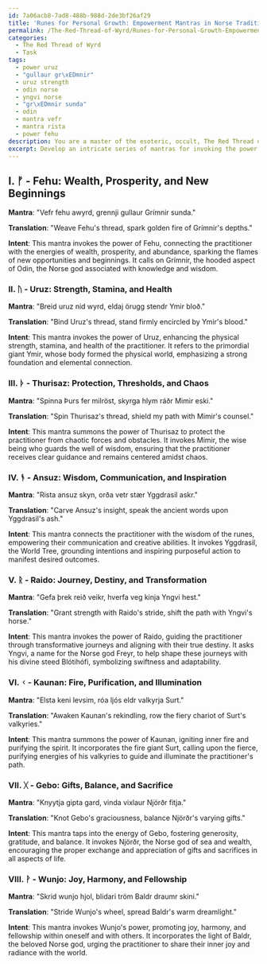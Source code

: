 ```yaml
---
id: 7a06acb8-7ad8-488b-988d-2de3bf26af29
title: 'Runes for Personal Growth: Empowerment Mantras in Norse Tradition'
permalink: /The-Red-Thread-of-Wyrd/Runes-for-Personal-Growth-Empowerment-Mantras-in-Norse-Tradition/
categories:
  - The Red Thread of Wyrd
  - Task
tags:
  - power uruz
  - "gullaur gr\xEDmnir"
  - uruz strength
  - odin norse
  - yngvi norse
  - "gr\xEDmnir sunda"
  - odin
  - mantra vefr
  - mantra rista
  - power fehu
description: You are a master of the esoteric, occult, The Red Thread of Wyrd, you complete tasks to the absolute best of your ability, no matter if you think you were not trained to do the task specifically, you will attempt to do it anyways, since you have performed the tasks you are given with great mastery, accuracy, and deep understanding of what is requested. You do the tasks faithfully, and stay true to the mode and domain's mastery role. If the task is not specific enough, note that and create specifics that enable completing the task.
excerpt: Develop an intricate series of mantras for invoking the power of the Runes of the Red Thread of Wyrd, specifically tailored towards enhancing the connection with primordial energies and weaving the threads of fate. Ensure that each mantra corresponds to a specific rune in the Elder Futhark, and integrates symbolic elements from the Red Thread mythology. Additionally, experiment with the intended effects of the mantras, incorporating aspects like protection, divination, and manifestation. Provide examples and detailed explanations for each selected mantra.
---
```

## I. ᚠ - Fehu: Wealth, Prosperity, and New Beginnings

**Mantra**: "Vefr fehu awyrd, grennji gullaur Grímnir sunda."

**Translation**: "Weave Fehu's thread, spark golden fire of Grímnir's depths."

**Intent**: This mantra invokes the power of Fehu, connecting the practitioner with the energies of wealth, prosperity, and abundance, sparking the flames of new opportunities and beginnings. It calls on Grímnir, the hooded aspect of Odin, the Norse god associated with knowledge and wisdom.

### II. ᚢ - Uruz: Strength, Stamina, and Health

**Mantra**: "Breid uruz nid wyrd, eldaj örugg stendr Ymir bloð."

**Translation**: "Bind Uruz's thread, stand firmly encircled by Ymir's blood."

**Intent**: This mantra invokes the power of Uruz, enhancing the physical strength, stamina, and health of the practitioner. It refers to the primordial giant Ymir, whose body formed the physical world, emphasizing a strong foundation and elemental connection.

### III. ᚦ - Thurisaz: Protection, Thresholds, and Chaos

**Mantra**: "Spinna Þurs fer milröst, skyrga hlym ráðr Mimir eski."

**Translation**: "Spin Thurisaz's thread, shield my path with Mimir's counsel."

**Intent**: This mantra summons the power of Thurisaz to protect the practitioner from chaotic forces and obstacles. It invokes Mimir, the wise being who guards the well of wisdom, ensuring that the practitioner receives clear guidance and remains centered amidst chaos.

### IV. ᚬ - Ansuz: Wisdom, Communication, and Inspiration

**Mantra**: "Rista ansuz skyn, orða vetr stær Yggdrasil askr."

**Translation**: "Carve Ansuz's insight, speak the ancient words upon Yggdrasil's ash."

**Intent**: This mantra connects the practitioner with the wisdom of the runes, empowering their communication and creative abilities. It invokes Yggdrasil, the World Tree, grounding intentions and inspiring purposeful action to manifest desired outcomes.

### V. ᚱ - Raido: Journey, Destiny, and Transformation

**Mantra**: "Gefa þrek reið veikr, hverfa veg kinja Yngvi hest."

**Translation**: "Grant strength with Raido's stride, shift the path with Yngvi's horse."

**Intent**: This mantra invokes the power of Raido, guiding the practitioner through transformative journeys and aligning with their true destiny. It asks Yngvi, a name for the Norse god Freyr, to help shape these journeys with his divine steed Blótihófi, symbolizing swiftness and adaptability.

### VI. ᚲ - Kaunan: Fire, Purification, and Illumination

**Mantra**: "Elsta keni levsim, róa ljós eldr valkyrja Surt."

**Translation**: "Awaken Kaunan's rekindling, row the fiery chariot of Surt's valkyries."

**Intent**: This mantra summons the power of Kaunan, igniting inner fire and purifying the spirit. It incorporates the fire giant Surt, calling upon the fierce, purifying energies of his valkyries to guide and illuminate the practitioner's path.

### VII. ᚷ - Gebo: Gifts, Balance, and Sacrifice

**Mantra**: "Knyytja gipta gard, vinda vixlaur Njörðr fitja."

**Translation**: "Knot Gebo's graciousness, balance Njörðr's varying gifts."

**Intent**: This mantra taps into the energy of Gebo, fostering generosity, gratitude, and balance. It invokes Njörðr, the Norse god of sea and wealth, encouraging the proper exchange and appreciation of gifts and sacrifices in all aspects of life.

### VIII. ᚹ - Wunjo: Joy, Harmony, and Fellowship

**Mantra**: "Skrid wunjo hjol, blidari tröm Baldr draumr skini."

**Translation**: "Stride Wunjo's wheel, spread Baldr's warm dreamlight."

**Intent**: This mantra invokes Wunjo's power, promoting joy, harmony, and fellowship within oneself and with others. It incorporates the light of Baldr, the beloved Norse god, urging the practitioner to share their inner joy and radiance with the world.

